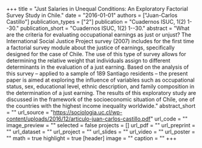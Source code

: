 +++
title = "Just Salaries in Unequal Conditions: An Exploratory Factorial Survey Study in Chile."
date = "2016-01-01"
authors = ["Juan-Carlos Castillo"]
publication_types = ["2"]
publication = "Cuadernos ISUC, 1(2) 1--30."
publication_short = "Cuadernos ISUC, 1(2) 1--30."
abstract = "What are the criteria for evaluating occupational earnings as just or unjust? The International Social Justice Project survey (2007) includes for the first time a factorial survey module about the justice of earnings, specifically designed for the case of Chile. The use of this type of survey allows for determining the relative weight that individuals assign to different determinants in the evaluation of a just earning. Based on the analysis of this survey – applied to a sample of 189 Santiago residents – the present paper is aimed at exploring the influence of variables such as occupational status, sex, educational level, ethnic description, and family composition in the determination of a just earning. The results of this exploratory study are discussed in the framework of the socioeconomic situation of Chile, one of the countries with the highest income inequality worldwide."
abstract_short = ""
url_source = "https://sociologia.uc.cl/wp-content/uploads/2016/12/articulo-juan-carlos-castillo.pdf"
url_code = ""
image_preview = ""
selected = false
projects = []
url_pdf = ""
url_preprint = ""
url_dataset = ""
url_project = ""
url_slides = ""
url_video = ""
url_poster = ""
math = true
highlight = true
[header]
image = ""
caption = ""
+++
